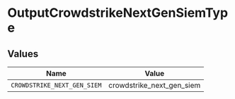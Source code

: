 # OutputCrowdstrikeNextGenSiemType


## Values

| Name                        | Value                       |
| --------------------------- | --------------------------- |
| `CROWDSTRIKE_NEXT_GEN_SIEM` | crowdstrike_next_gen_siem   |